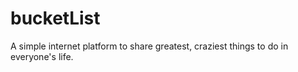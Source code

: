 # bucketList
A simple internet platform to share greatest, craziest things to do in everyone's life.
